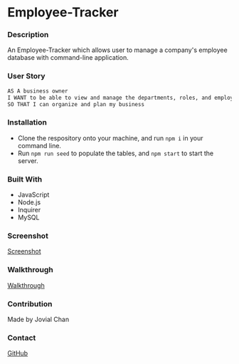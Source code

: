 # Employee-Tracker

### Description

An Employee-Tracker which allows user to manage a company's employee database with command-line application.

### User Story

```md
AS A business owner
I WANT to be able to view and manage the departments, roles, and employees in my company
SO THAT I can organize and plan my business
```

### Installation

- Clone the respository onto your machine, and run `npm i` in your command line.
- Run `npm run seed` to populate the tables, and `npm start` to start the server.

### Built With

- JavaScript
- Node.js
- Inquirer
- MySQL

### Screenshot

[Screenshot](./assets/employee-tracker-screenshot.png)

### Walkthrough

[Walkthrough](./assets/employee-tracker-walkthrough.mov)

### Contribution

Made by Jovial Chan

### Contact

[GitHub](github.com/CloudyLondon)
